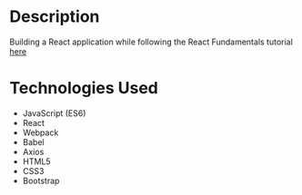 # Description

Building a React application while following the React Fundamentals tutorial [here](https://reacttraining.com/online)

# Technologies Used
  * JavaScript (ES6)
  * React
  * Webpack
  * Babel
  * Axios
  * HTML5
  * CSS3 
  * Bootstrap
